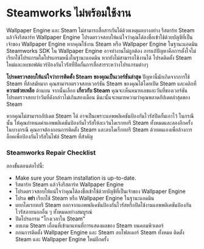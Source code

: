 # Steamworks ไม่พร้อมใช้งาน

Wallpaper Engine และ Steam ไม่สามารถสื่อสารกันได้ด้วยเหตุผลบางอย่าง รีสตาร์ท Steam แล้วจึงรีสตาร์ท Wallpaper Engine โปรดตรวจสอบให้แน่ใจว่าคุณได้ลงชื่อเข้าใช้ด้วยบัญชีที่เป็นเจ้าของ Wallpaper Engine หากคุณใช้งาน Steam หรือ Wallpaper Engine ในฐานะแอดมิน Steamworks SDK ใน Wallpaper Engine อาจทำงานไม่ถูกต้อง การแก้ปัญหาคือการตั้งใจไม่เรียกใช้โปรแกรมใดโปรแกรมหนึ่งในฐานะแอดมิน หากยังไม่สามารถใช้งานได้ โปรดติดตั้ง Steam ใหม่และลบซอฟต์แวร์ป้องกันไวรัสที่ปิดกั้นการสื่อสารระหว่างโปรแกรมต่างๆ

**โปรดตรวจสอบให้แน่ใจว่าการติดตั้ง Steam ของคุณเป็นเวอร์ชันล่าสุด** ปัญหานี้มักเกิดจากการใช้ Steam ที่ล้าสมัยมาก คุณสามารถตรวจสอบเวอร์ชัน Steam ของคุณได้โดยเปิด Steam และคลิกที่ **ความช่วยเหลือ** ด้านบน จากนั้นเลือก **เกี่ยวกับ Steam** คุณจะเห็นหมายเลขและวันที่ของเวอร์ชัน โปรดตรวจสอบว่าวันที่ดังกล่าวไม่เกินสองเดือน มิฉะนั้นจะหมายความว่าคุณพลาดอัปเดตล่าสุดของ Steam

หากคุณไม่สามารถอัปเดต Steam ได้ อาจเป็นเพราะแอพพลิเคชันป้องกันไวรัสปิดกั้นเอาไว้ ในกรณีนั้น ให้คุณกำหนดค่าแอพพลิเคชันป้องกันไวรัสให้ละเว้นไดเรกทอรี Steam ทั้งหมดและลองอีกครั้ง ในบางกรณี คุณอาจต้องถอนการติดตั้ง Steam และลบไดเร็กทอรี Steam ด้วยตนเองเพื่อล้างการล็อคเพื่อป้องกันไวรัสในไฟล์ Steam ที่สำคัญ

### Steamworks Repair Checklist

ลองขั้นตอนต่อไปนี้:

* Make sure your Steam installation is up-to-date.
* รีสตาร์ท Steam แล้วจึงรีสตาร์ท Wallpaper Engine
* โปรดตรวจสอบให้แน่ใจว่าคุณได้ลงชื่อเข้าใช้ด้วยบัญชีที่เป็นเจ้าของ Wallpaper Engine
* โปรด **อย่า** เรียกใช้ Steam หรือ Wallpaper Engine ในฐานะแอดมิน
* แยกไดเรกทอรี Steam ออกจากแอพพลิเคชันป้องกันไวรัสหรือปิดใช้งานแอพพลิเคชันป้องกันไวรัสภายนอกอื่น ๆ ทั้งหมดอย่างสมบูรณ์
* ปิดโปรแกรม "โกงเวลาใน Steam"
* ลบเกม Steam เถื่อนที่เข้ามาแทนที่การแสดงผลของ Steam บนคอมพิวเตอร์
* ถอนการติดตั้ง Wallpaper Engine และ Steam ลบโฟลเดอร์ Steam ทั้งหมด ติดตั้ง Steam และ Wallpaper Engine ใหม่อีกครั้ง
